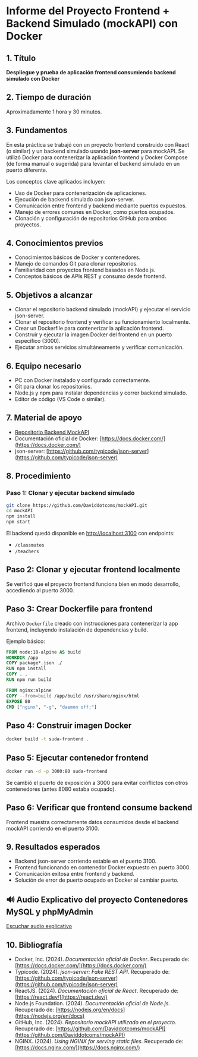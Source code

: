 # Informe del Proyecto Frontend + Backend Simulado (mockAPI) con Docker

## 1. Título  
**Despliegue y prueba de aplicación frontend consumiendo backend simulado con Docker**

## 2. Tiempo de duración  
Aproximadamente 1 hora y 30 minutos.

## 3. Fundamentos

En esta práctica se trabajó con un proyecto frontend construido con React (o similar) y un backend simulado usando **json-server** para mockAPI. Se utilizó Docker para contenerizar la aplicación frontend y Docker Compose (de forma manual o sugerida) para levantar el backend simulado en un puerto diferente.

Los conceptos clave aplicados incluyen:  
- Uso de Docker para contenerización de aplicaciones.  
- Ejecución de backend simulado con json-server.  
- Comunicación entre frontend y backend mediante puertos expuestos.  
- Manejo de errores comunes en Docker, como puertos ocupados.  
- Clonación y configuración de repositorios GitHub para ambos proyectos.  

## 4. Conocimientos previos

- Conocimientos básicos de Docker y contenedores.  
- Manejo de comandos Git para clonar repositorios.  
- Familiaridad con proyectos frontend basados en Node.js.  
- Conceptos básicos de APIs REST y consumo desde frontend.  

## 5. Objetivos a alcanzar

- Clonar el repositorio backend simulado (mockAPI) y ejecutar el servicio json-server.  
- Clonar el repositorio frontend y verificar su funcionamiento localmente.  
- Crear un Dockerfile para contenerizar la aplicación frontend.  
- Construir y ejecutar la imagen Docker del frontend en un puerto específico (3000).  
- Ejecutar ambos servicios simultáneamente y verificar comunicación.  

## 6. Equipo necesario

- PC con Docker instalado y configurado correctamente.  
- Git para clonar los repositorios.  
- Node.js y npm para instalar dependencias y correr backend simulado.  
- Editor de código (VS Code o similar).  

## 7. Material de apoyo

- [Repositorio Backend MockAPI](https://github.com/Daviddotcoms/mockAPI)  
- Documentación oficial de Docker: [https://docs.docker.com/](https://docs.docker.com/)  
- json-server: [https://github.com/typicode/json-server](https://github.com/typicode/json-server)  

## 8. Procedimiento

### Paso 1: Clonar y ejecutar backend simulado

```bash
git clone https://github.com/Daviddotcoms/mockAPI.git
cd mockAPI
npm install
npm start
```
El backend quedó disponible en [http://localhost:3100](http://localhost:3100) con endpoints:

- `/classmates`
- `/teachers`

## Paso 2: Clonar y ejecutar frontend localmente

Se verificó que el proyecto frontend funciona bien en modo desarrollo, accediendo al puerto 3000.

## Paso 3: Crear Dockerfile para frontend

Archivo `Dockerfile` creado con instrucciones para contenerizar la app frontend, incluyendo instalación de dependencias y build.

Ejemplo básico:

```dockerfile
FROM node:18-alpine AS build
WORKDIR /app
COPY package*.json ./
RUN npm install
COPY . .
RUN npm run build

FROM nginx:alpine
COPY --from=build /app/build /usr/share/nginx/html
EXPOSE 80
CMD ["nginx", "-g", "daemon off;"]
```

## Paso 4: Construir imagen Docker

```bash
docker build -t suda-frontend .
```
## Paso 5: Ejecutar contenedor frontend

```bash
docker run -d -p 3000:80 suda-frontend
```

Se cambió el puerto de exposición a 3000 para evitar conflictos con otros contenedores (antes 8080 estaba ocupado).

## Paso 6: Verificar que frontend consume backend

Frontend muestra correctamente datos consumidos desde el backend mockAPI corriendo en el puerto 3100.

## 9. Resultados esperados

- Backend json-server corriendo estable en el puerto 3100.
- Frontend funcionando en contenedor Docker expuesto en puerto 3000.
- Comunicación exitosa entre frontend y backend.
- Solución de error de puerto ocupado en Docker al cambiar puerto.

## 🔊 Audio Explicativo del proyecto Contenedores MySQL y phpMyAdmin

[Escuchar audio explicativo](https://drive.google.com/file/d/1kBJrE-8EDo8s6kAbm8MpG--bMTyyoDeQ/view?usp=sharing)



## 10. Bibliografía

- Docker, Inc. (2024). *Documentación oficial de Docker*. Recuperado de: [https://docs.docker.com/](https://docs.docker.com/)
- Typicode. (2024). *json-server: Fake REST API*. Recuperado de: [https://github.com/typicode/json-server](https://github.com/typicode/json-server)
- ReactJS. (2024). *Documentación oficial de React*. Recuperado de: [https://react.dev/](https://react.dev/)
- Node.js Foundation. (2024). *Documentación oficial de Node.js*. Recuperado de: [https://nodejs.org/en/docs](https://nodejs.org/en/docs)
- GitHub, Inc. (2024). *Repositorio mockAPI utilizado en el proyecto*. Recuperado de: [https://github.com/Daviddotcoms/mockAPI](https://github.com/Daviddotcoms/mockAPI)
- NGINX. (2024). *Using NGINX for serving static files*. Recuperado de: [https://docs.nginx.com/](https://docs.nginx.com/)
